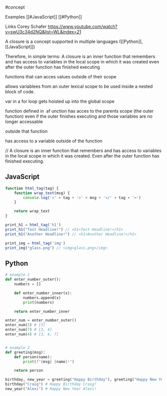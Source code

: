 #concept 

Examples
	[[#JavaScript]]
	[[#Python]]
	
Links
	Corey Schafer
	https://www.youtube.com/watch?v=swU3c34d2NQ&list=WL&index=21

A closure is a concept supported in multiple languages ([[Python]], [[JavaScript]])

Therefore, in simple terms: A closure is an inner function that remembers and has access to variables in the local scope in which it was created even after the outer function has finished executing

 functions that can acces values outside of their scope

 allows variablees from an outer lexical scope to be used inside a nested block of code.

 var in a for loop gets hoisted up into the global scope

function defined in  af unction has acces to the parents scope (the outer function) even if the outer finishes executing and those variables are no longer accessable

outside that function

has access to a variable outside of the function



  

// A closure is an inner function that remembers and has access to variables in the local scope in which it was created. Even after the outer function has finished executing.



## JavaScript

```JavaScript
function html_tag(tag) {
    function wrap_text(msg) {
        console.log('<' + tag + '>' + msg + '</' + tag + '>')
    }

    return wrap_text
}

print_h1 = html_tag('h1')
print_h1("Test Headline!") // <h1>Test Headline!</h1>
print_h1("Another Headline!") // <h1>Another Headline!</h1>

print_img = html_tag('img')
print_img("glass.png") // <img>glass.png</img>
```

## Python

```python
# example 1
def enter_number_outer():
    numbers = []

    def enter_number_inner(x):
        numbers.append(x)
        print(numbers)

	return enter_number_inner 

enter_num = enter_number_outer()
enter_num(3) # [3]
enter_num(7) # [3, 4]
enter_num(4) # [3, 4, 7]


# example 2
def greeting(msg):
    def person(name):
        print(f"{msg} {name}!")

    return person

birthday, new_year = greeting("Happy Birthday"), greeting("Happy New Year")
birthday("Craig") # Happy Birthday Craig!
new_year("Alexi") # Happy New Year Alexi!
```